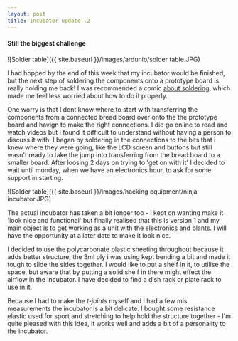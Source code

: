 ```yaml
---
layout: post
title: Incubator update .2
---
```


#### Still the biggest challenge

![Solder table]({{ site.baseurl }}/images/ardunio/solder table.JPG)

I had hopped by the end of this week that my incubator would be finished, but the next step of soldering the components onto a prototype board is really holding me back!
I was recommended a comic [about soldering](http://mightyohm.com/files/soldercomic/FullSolderComic_EN.pdf), which made me feel less worried about how to do it properly.

One worry is that I dont know where to start with transferring the components from a connected bread board over onto the the prototype board and havign to make the right connections.
I did go online to read and watch videos but i found it difficult to understand without having a person to discuss it with.
I began by soldering in the connections to the bits that i knew where they were going, like the LCD screen and buttons but still wasn't ready to take the jump into transferring from the bread board to a smaller board.
After loosing 2 days on trying to 'get on with it' I decided to wait until monday, when we have an electronics hour, to ask for some support in starting.



![Solder table]({{ site.baseurl }}/images/hacking equipment/ninja incubator.JPG)

The actual incubator has taken a bit longer too - i kept on wanting make it 'look nice and functional' but finally realised that this is version 1 and my main object is to get working as a unit with the electronics and plants.
I will have the opportunity at a later date to make it look nice.

I decided to use the polycarbonate plastic sheeting throughout because it adds better structure, the 3ml ply i was using kept bending a bit and made it tough to slide the sides together.
I would like to put a shelf in it, to utilise the space, but aware that by putting a solid shelf in there might effect the airflow in the incubator.
I have decided to find a dish rack or plate rack to use in it.

Because I had to make the _t-joints_ myself and I had a few mis measurements the incubator is a bit delicate. I bought some resistance elastic used for sport and stretching to  help hold the structure together - I'm quite pleased with this idea, it works well and adds a bit of a personality to the incubator.
